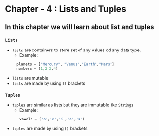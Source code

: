 # Chapter - 4 : Lists and Tuples

## In this chapter we will learn about list and tuples

### `Lists`
- `lists` are containers to store set of any values od any data type.
  - Example: 
  ```py
    planets = ["Mercury", "Venus","Earth","Mars"]
    numbers = [1,2,3,4]
  ```
- `lists` are mutable
- `lists` are made by using `[]` brackets

### `Tuples`
- `tuples` are similar as lists but they are immutable like `Strings`
  - Example: 
    ```py
    vowels = ('a','e','i','o','u')
    ```
- `tuples` are made by using `()` brackets